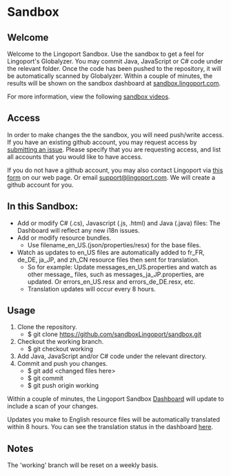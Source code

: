 # Sandbox

## Welcome
Welcome to the Lingoport Sandbox. Use the sandbox to get a feel for Lingoport's
Globalyzer. You may commit Java, JavaScript or C# code under the relevant
folder. Once the code has been pushed to the repository, it will be
automatically scanned by Globalyzer. Within a couple of minutes, the results
will be shown on the sandbox dashboard at [sandbox.lingoport.com](http://sandbox.lingoport.com/dashboard?id=Lingoport.Sandbox%3Ascan&did=1).

For more information, view the following [sandbox videos](http://lingoport.com/pd/lingoport-suite-sandbox/#sandbox_videos).

## Access
In order to make changes the the sandbox, you will need push/write access. If you have an existing github account, you may request access by [submitting an issue](https://github.com/sandboxLingoport/sandbox/issues). Please specify that you are requesting access, and list all accounts that you would like to have access.

If you do not have a github account, you may also contact Lingoport via
[this form](http://lingoport.com/pd/lingoport-suite-sandbox/#demo_form)
on our web page. Or email [support@lingoport.com](mailto:support@lingoport.com).
We will create a github account for you.

## In this Sandbox:

+ Add or modify C# (.cs), Javascript (.js, .html) and Java (.java) files: The Dashboard will reflect any new i18n issues.
+ Add or modify resource bundles.
  + Use filename\_en\_US.(json/properties/resx) for the base files.
+ Watch as updates to en\_US files are automatically added to fr\_FR, de\_DE, ja\_JP, and zh\_CN resource files then sent for translation.
  + So for example: Update messages\_en\_US.properties and watch as other message\_ files, such as messages\_ja\_JP.properties, are updated. Or errors\_en\_US.resx and errors\_de\_DE.resx, etc.
  + Translation updates will occur every 8 hours.

## Usage

1. Clone the repository.
   * $ git clone https://github.com/sandboxLingoport/sandbox.git
2. Checkout the working branch.
   * $ git checkout working
3. Add Java, JavaScript and/or C# code under the relevant directory.
4. Commit and push you changes.
   * $ git add &lt;changed files here&gt;
   * $ git commit
   * $ git push origin working

Within a couple of minutes, the Lingoport Sandbox
[Dashboard](http://sandbox.lingoport.com/dashboard?id=Lingoport.Sandbox%3Ascan&did=1) will update to include a scan of your changes.

Updates you make to English resource files will be automatically translated within 8 hours. You can see the translation status in the dashboard [here](http://sandbox.lingoport.com/dashboard?id=Lingoport.Sandbox%3Ascan&did=6).

## Notes

The 'working' branch will be reset on a weekly basis.
